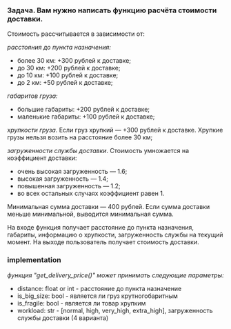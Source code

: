 ### Задача. Вам нужно написать функцию расчёта стоимости доставки.

Стоимость рассчитывается в зависимости от:

*расстояния до пункта назначения:*

- более 30 км: +300 рублей к доставке;
- до 30 км: +200 рублей к доставке;
- до 10 км: +100 рублей к доставке;
- до 2 км: +50 рублей к доставке;

*габаритов груза:*

- большие габариты: +200 рублей к доставке;
- маленькие габариты: +100 рублей к доставке;

*хрупкости груза.* Если груз хрупкий — +300 рублей к доставке. Хрупкие грузы нельзя возить на расстояние более 30 км;

*загруженности службы доставки*. Стоимость умножается на коэффициент доставки:

- очень высокая загруженность — 1.6;
- высокая загруженность — 1.4;
- повышенная загруженность — 1.2;
- во всех остальных случаях коэффициент равен 1.

Минимальная сумма доставки — 400 рублей. Если сумма доставки меньше минимальной, выводится минимальная сумма.

На входе функция получает расстояние до пункта назначения, габариты, информацию о хрупкости, загруженность службы на текущий момент. На выходе пользователь получает стоимость доставки.

### implementation
*функция "get_delivery_price()" может принимать следующие параметры:*

- distance: float or int - раcстояние до пункта назначение
- is_big_size: bool - является ли груз крутногобаритным
- is_fragile: bool - является ли товар хрупким
- workload: str - [normal, high, very_high, extra_high], загруженность службы доставки (4 варианта)